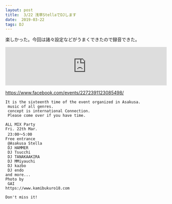 ```yaml
---
layout: post
title:  3/22 浅草StellaでDJします
date:  2019-03-22
tags: DJ
---
```

楽しかった。今回は諸々設定などがうまくできたので録音できた。
<iframe width="100%" height="120" src="https://www.mixcloud.com/widget/iframe/?hide_cover=1&feed=%2Fsaita-kazuki%2Fconnection-vol16stella-asakusa%2F" frameborder="0" ></iframe>


https://www.facebook.com/events/2272391123085498/

```
It is the sixteenth time of the event organized in Asakusa.
 music of all genres.
 concept is international Connection.
 Please come over if you have time.

ALL MIX Party
Fri. 22th Mar. 
 23:00～5:00
Free entrance 
 @Asakusa Stella
 DJ HAMMER
 DJ Tsucchi
 DJ TANAKAAKIRA
 DJ MMiyauchi
 DJ kazbo
 DJ endo
and more...
Photo by
 GAI
https://www.kamibukuro18.com

Don't miss it!
```
